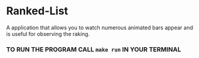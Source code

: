 # Ranked-List

A application that allows you to watch numerous animated bars appear and is useful for observing the raking.

### TO RUN THE PROGRAM CALL `make run` IN YOUR TERMINAL
